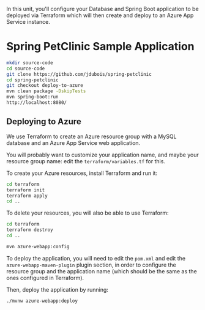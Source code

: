 In this unit, you'll configure your Database and Spring Boot application to be deployed via Terraform which will then create and deploy to an Azure App Service instance.

<!-- 
terraform basic azure
https://github.com/jdubois/spring-petclinic/tree/deploy-to-azure

github actions
https://docs.microsoft.com/en-us/azure/spring-cloud/spring-cloud-howto-github-actions?pivots=programming-language-java

https://docs.microsoft.com/en-us/azure/spring-cloud/spring-cloud-howto-cicd?pivots=programming-language-java

https://medium.com/faun/azure-deployments-made-easy-with-terraform-and-github-actions-d459ae5ab7c7
-->

# Spring PetClinic Sample Application

```bash
mkdir source-code
cd source-code
git clone https://github.com/jdubois/spring-petclinic
cd spring-petclinic
git checkout deploy-to-azure
mvn clean package -DskipTests
mvn spring-boot:run
http://localhost:8080/
```

## Deploying to Azure

We use Terraform to create an Azure resource group with a MySQL database and an Azure App Service web application.

You will probably want to customize your application name, and maybe your resource group name: edit the `terraform/variables.tf` for this.

To create your Azure resources, install Terraform and run it:

```bash
cd terraform
terraform init
terraform apply
cd ..
```

To delete your resources, you will also be able to use Terraform:

```bash
cd terraform
terraform destroy
cd ..
```

```bash
mvn azure-webapp:config
```

To deploy the application, you will need to edit the `pom.xml` and edit the `azure-webapp-maven-plugin` plugin
section, in order to configure the resource group and the application name (which should be the same as
the ones configured in Terraform).

Then, deploy the application by running:

```bash
./mvnw azure-webapp:deploy
```
